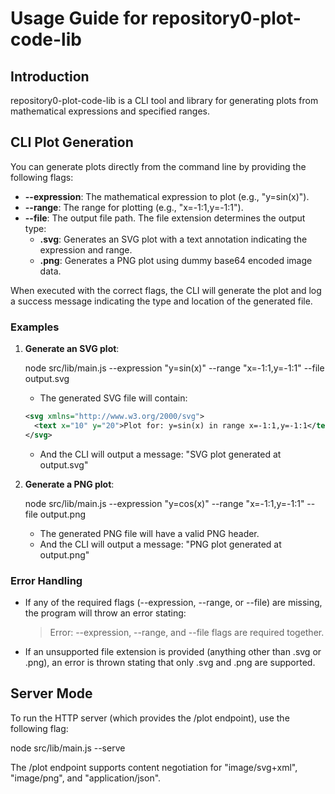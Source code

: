 # Usage Guide for repository0-plot-code-lib

## Introduction

repository0-plot-code-lib is a CLI tool and library for generating plots from mathematical expressions and specified ranges.

## CLI Plot Generation

You can generate plots directly from the command line by providing the following flags:

- **--expression**: The mathematical expression to plot (e.g., "y=sin(x)").
- **--range**: The range for plotting (e.g., "x=-1:1,y=-1:1").
- **--file**: The output file path. The file extension determines the output type:
  - **.svg**: Generates an SVG plot with a text annotation indicating the expression and range.
  - **.png**: Generates a PNG plot using dummy base64 encoded image data.

When executed with the correct flags, the CLI will generate the plot and log a success message indicating the type and location of the generated file.

### Examples

1. **Generate an SVG plot**:

   node src/lib/main.js --expression "y=sin(x)" --range "x=-1:1,y=-1:1" --file output.svg

   - The generated SVG file will contain:
   ```xml
   <svg xmlns="http://www.w3.org/2000/svg">
     <text x="10" y="20">Plot for: y=sin(x) in range x=-1:1,y=-1:1</text>
   </svg>
   ```
   - And the CLI will output a message: "SVG plot generated at output.svg"

2. **Generate a PNG plot**:

   node src/lib/main.js --expression "y=cos(x)" --range "x=-1:1,y=-1:1" --file output.png

   - The generated PNG file will have a valid PNG header.
   - And the CLI will output a message: "PNG plot generated at output.png"

### Error Handling

- If any of the required flags (--expression, --range, or --file) are missing, the program will throw an error stating:

  > Error: --expression, --range, and --file flags are required together.

- If an unsupported file extension is provided (anything other than .svg or .png), an error is thrown stating that only .svg and .png are supported.

## Server Mode

To run the HTTP server (which provides the /plot endpoint), use the following flag:

   node src/lib/main.js --serve

The /plot endpoint supports content negotiation for "image/svg+xml", "image/png", and "application/json".
